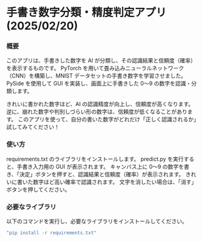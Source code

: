 # 手書き数字分類・精度判定アプリ(2025/02/20)
### 概要
このアプリは、手書きした数字を AI が分類し、その認識結果と信頼度（確率）を表示するものです。
PyTorch を用いて畳み込みニューラルネットワーク（CNN）を構築し、MNIST データセットの手書き数字を学習させました。
PySide を使用して GUI を実装し、画面上に手書きした 0〜9 の数字を認識・分類します。

きれいに書かれた数字ほど、AI の認識精度が向上し、信頼度が高くなります。
逆に、崩れた数字や判別しづらい形の数字は、信頼度が低くなることがあります。
このアプリを使って、自分の書いた数字がどれだけ「正しく認識されるか」試してみてください！

### 使い方
requirements.txt のライブラリをインストールします。
predict.py を実行すると、手書き入力用の GUI が表示されます。
キャンバス上に 0〜9 の数字を書き、「決定」ボタンを押すと、認識結果と信頼度（確率）が表示されます。
きれいに書いた数字ほど高い確率で認識されます。
文字を消したい場合は、「消す」ボタンを押してください。
### 必要なライブラリ
以下のコマンドを実行し、必要なライブラリをインストールしてください。
```ruby:qiita.rb
"pip install -r requirements.txt"
```

